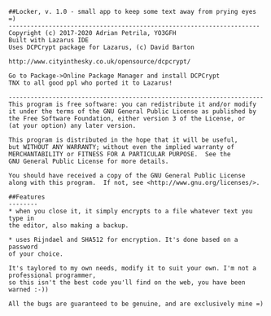     ##Locker, v. 1.0 - small app to keep some text away from prying eyes =)
    ---------------------------------------------------------------------
    Copyright (c) 2017-2020 Adrian Petrila, YO3GFH
    Built with Lazarus IDE
    Uses DCPCrypt package for Lazarus, (c) David Barton

    http://www.cityinthesky.co.uk/opensource/dcpcrypt/

    Go to Package->Online Package Manager and install DCPCrypt
    TNX to all good ppl who ported it to Lazarus!

    ----------------------------------------------------------------------
    This program is free software: you can redistribute it and/or modify
    it under the terms of the GNU General Public License as published by
    the Free Software Foundation, either version 3 of the License, or
    (at your option) any later version.

    This program is distributed in the hope that it will be useful,
    but WITHOUT ANY WARRANTY; without even the implied warranty of
    MERCHANTABILITY or FITNESS FOR A PARTICULAR PURPOSE.  See the
    GNU General Public License for more details.

    You should have received a copy of the GNU General Public License
    along with this program.  If not, see <http://www.gnu.org/licenses/>.

    ##Features
    --------
    * when you close it, it simply encrypts to a file whatever text you type in
    the editor, also making a backup.

    * uses Rijndael and SHA512 for encryption. It's done based on a password
    of your choice.

    It's taylored to my own needs, modify it to suit your own. I'm not a professional programmer,
    so this isn't the best code you'll find on the web, you have been warned :-))

    All the bugs are guaranteed to be genuine, and are exclusively mine =)